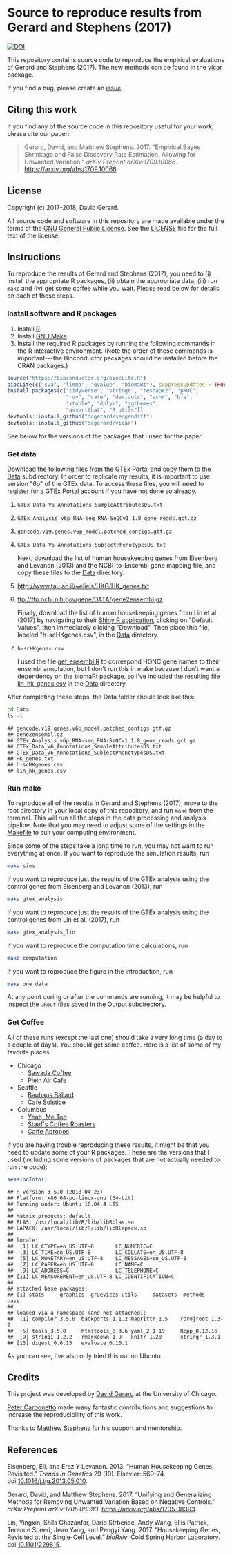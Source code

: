 
Source to reproduce results from Gerard and Stephens (2017)
===========================================================

[![DOI](https://zenodo.org/badge/71280495.svg)](https://zenodo.org/badge/latestdoi/71280495)

This repository contains source code to reproduce the empirical evaluations of Gerard and Stephens (2017). The new methods can be found in the [vicar](https://github.com/dcgerard/vicar) package.

If you find a bug, please create an [issue](https://github.com/dcgerard/ruvb_sims/issues).

Citing this work
----------------

If you find any of the source code in this repository useful for your work, please cite our paper:

> Gerard, David, and Matthew Stephens. 2017. "Empirical Bayes Shrinkage and False Discovery Rate Estimation, Allowing for Unwanted Variation." *arXiv Preprint arXiv:1709.10066*. <https://arxiv.org/abs/1709.10066>.

License
-------

Copyright (c) 2017-2018, David Gerard.

All source code and software in this repository are made available under the terms of the [GNU General Public License](http://www.gnu.org/licenses/gpl.html). See the [LICENSE](LICENSE) file for the full text of the license.

Instructions
------------

To reproduce the results of Gerard and Stephens (2017), you need to (i) install the appropriate R packages, (ii) obtain the appropriate data, (iii) run `make` and (iv) get some coffee while you wait. Please read below for details on each of these steps.

### Install software and R packages

1.  Install [R](https://cran.r-project.org).
2.  Install [GNU Make](https://www.gnu.org/software/make).
3.  Install the required R packages by running the following commands in the R interactive environment. (Note the order of these commands is important---the Bioconductor packages should be installed before the CRAN packages.)

``` r
source("https://bioconductor.org/biocLite.R")
biocLite(c("sva", "limma", "qvalue", "biomaRt"), suppressUpdates = TRUE)
install.packages(c("tidyverse", "stringr", "reshape2", "pROC",
                   "ruv", "cate", "devtools", "ashr", "bfa",
                   "xtable", "dplyr", "ggthemes",
                   "assertthat", "R.utils"))
devtools::install_github("dcgerard/seqgendiff")
devtools::install_github("dcgerard/vicar")
```

See below for the versions of the packages that I used for the paper.

### Get data

Download the following files from the [GTEx Portal](https://www.gtexportal.org) and copy them to the [Data](data) subdirectory. In order to replicate my results, it is important to use version "6p" of the GTEx data. To access these files, you will need to register for a GTEx Portal account if you have not done so already.

1.  `GTEx_Data_V6_Annotations_SampleAttributesDS.txt`
2.  `GTEx_Analysis_v6p_RNA-seq_RNA-SeQCv1.1.8_gene_reads.gct.gz`
3.  `gencode.v19.genes.v6p_model.patched_contigs.gtf.gz`
4.  `GTEx_Data_V6_Annotations_SubjectPhenotypesDS.txt`

    Next, download the list of human housekeeping genes from Eisenberg and Levanon (2013) and the NCBI-to-Ensembl gene mapping file, and copy these files to the [Data](data) directory:

5.  <http://www.tau.ac.il/~elieis/HKG/HK_genes.txt>
6.  <ftp://ftp.ncbi.nih.gov/gene/DATA/gene2ensembl.gz>

    Finally, download the list of human housekeeping genes from Lin et al. (2017) by navigating to their [Shiny R application](http://shiny.maths.usyd.edu.au/scHK/), clicking on "Default Values", then immediately clicking "Download". Then place this file, labeled "h-scHKgenes.csv", in the [Data](Data) directory.

7.  `h-scHKgenes.csv`

    I used the file [get\_ensembl.R](./R/get_ensembl.R) to correspond HGNC gene names to their ensembl annotation, but I don't run this in make because I don't want a dependency on the biomaRt package, so I've included the resulting file [lin\_hk\_genes.csv](./Data/lin_hk_genes.csv) in the [Data](Data) directory.

After completing these steps, the Data folder should look like this:

``` bash
cd Data
ls -1
```

    ## gencode.v19.genes.v6p_model.patched_contigs.gtf.gz
    ## gene2ensembl.gz
    ## GTEx_Analysis_v6p_RNA-seq_RNA-SeQCv1.1.8_gene_reads.gct.gz
    ## GTEx_Data_V6_Annotations_SampleAttributesDS.txt
    ## GTEx_Data_V6_Annotations_SubjectPhenotypesDS.txt
    ## HK_genes.txt
    ## h-scHKgenes.csv
    ## lin_hk_genes.csv

### Run make

To reproduce all of the results in Gerard and Stephens (2017), move to the root directory in your local copy of this repository, and run `make` from the terminal. This will run all the steps in the data processing and analysis pipeline. Note that you may need to adjust some of the settings in the [Makefile](Makefile) to suit your computing environment.

Since some of the steps take a long time to run, you may not want to run everything at once. If you want to reproduce the simulation results, run

``` bash
make sims
```

If you want to reproduce just the results of the GTEx analysis using the control genes from Eisenberg and Levanon (2013), run

``` bash
make gtex_analysis
```

If you want to reproduce just the results of the GTEx analysis using the control genes from Lin et al. (2017), run

``` bash
make gtex_analysis_lin
```

If you want to reproduce the computation time calculations, run

``` bash
make computation
```

If you want to reproduce the figure in the introduction, run

``` bash
make one_data
```

At any point during or after the commands are running, it may be helpful to inspect the `.Rout` files saved in the [Output](Output) subdirectory.

### Get Coffee

All of these runs (except the last one) should take a very long time (a day to a couple of days). You should get some coffee. Here is a list of some of my favorite places:

-   Chicago
    -   [Sawada Coffee](https://www.yelp.com/biz/sawada-coffee-chicago)
    -   [Plein Air Cafe](https://www.yelp.com/biz/plein-air-cafe-and-eatery-chicago-2)
-   Seattle
    -   [Bauhaus Ballard](https://www.yelp.com/biz/bauhaus-ballard-seattle)
    -   [Cafe Solstice](https://www.yelp.com/biz/cafe-solstice-seattle)
-   Columbus
    -   [Yeah, Me Too](https://www.yelp.com/biz/yeah-me-too-columbus)
    -   [Stauf's Coffee Roasters](https://www.yelp.com/biz/staufs-coffee-roasters-columbus-2)
    -   [Caffe Apropos](https://www.yelp.com/biz/caff%C3%A9-apropos-columbus-2)

If you are having trouble reproducing these results, it might be that you need to update some of your R packages. These are the versions that I used (including some versions of packages that are not actually needed to run the code):

``` r
sessionInfo()
```

    ## R version 3.5.0 (2018-04-23)
    ## Platform: x86_64-pc-linux-gnu (64-bit)
    ## Running under: Ubuntu 16.04.4 LTS
    ## 
    ## Matrix products: default
    ## BLAS: /usr/local/lib/R/lib/libRblas.so
    ## LAPACK: /usr/local/lib/R/lib/libRlapack.so
    ## 
    ## locale:
    ##  [1] LC_CTYPE=en_US.UTF-8       LC_NUMERIC=C              
    ##  [3] LC_TIME=en_US.UTF-8        LC_COLLATE=en_US.UTF-8    
    ##  [5] LC_MONETARY=en_US.UTF-8    LC_MESSAGES=en_US.UTF-8   
    ##  [7] LC_PAPER=en_US.UTF-8       LC_NAME=C                 
    ##  [9] LC_ADDRESS=C               LC_TELEPHONE=C            
    ## [11] LC_MEASUREMENT=en_US.UTF-8 LC_IDENTIFICATION=C       
    ## 
    ## attached base packages:
    ## [1] stats     graphics  grDevices utils     datasets  methods   base     
    ## 
    ## loaded via a namespace (and not attached):
    ##  [1] compiler_3.5.0  backports_1.1.2 magrittr_1.5    rprojroot_1.3-2
    ##  [5] tools_3.5.0     htmltools_0.3.6 yaml_2.1.19     Rcpp_0.12.16   
    ##  [9] stringi_1.2.2   rmarkdown_1.9   knitr_1.20      stringr_1.3.1  
    ## [13] digest_0.6.15   evaluate_0.10.1

As you can see, I've also only tried this out on Ubuntu.

Credits
-------

This project was developed by [David Gerard](https://dcgerard.github.io) at the University of Chicago.

[Peter Carbonetto](https://pcarbo.github.io/) made many fantastic contributions and suggestions to increase the reproducibility of this work.

Thanks to [Matthew Stephens](http://stephenslab.uchicago.edu) for his support and mentorship.

References
----------

Eisenberg, Eli, and Erez Y Levanon. 2013. “Human Housekeeping Genes, Revisited.” *Trends in Genetics* 29 (10). Elsevier: 569–74. doi:[10.1016/j.tig.2013.05.010](https://doi.org/10.1016/j.tig.2013.05.010).

Gerard, David, and Matthew Stephens. 2017. “Unifying and Generalizing Methods for Removing Unwanted Variation Based on Negative Controls.” *arXiv Preprint arXiv:1705.08393*. <https://arxiv.org/abs/1705.08393>.

Lin, Yingxin, Shila Ghazanfar, Dario Strbenac, Andy Wang, Ellis Patrick, Terence Speed, Jean Yang, and Pengyi Yang. 2017. “Housekeeping Genes, Revisited at the Single-Cell Level.” *bioRxiv*. Cold Spring Harbor Laboratory. doi:[10.1101/229815](https://doi.org/10.1101/229815).
